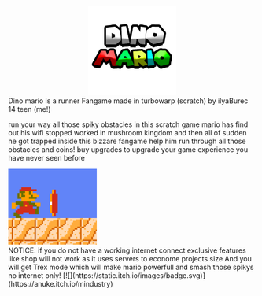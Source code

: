 <div align="center">
  <img src="https://raw.githubusercontent.com/ilyaBurec/Dino-Mario-Shop/main/Dino%20Mario%20logo.png" width="180px">
  <br>
</div>
Dino mario is a runner Fangame made in turbowarp (scratch) by ilyaBurec 14 teen (me!)

run your way all those spiky obstacles in this scratch game mario has find out his wifi stopped worked in mushroom kingdom and then all of sudden he got trapped inside this bizzare fangame
help him run through all those obstacles and coins!
buy upgrades to upgrade your game experience you have never seen before
<div align="left">
  <img src="https://github.com/ilyaBurec/Dino-Mario/blob/main/%D0%A1%D0%BD%D0%B8%D0%BC%D0%BE%D0%BA%20%D1%8D%D0%BA%D1%80%D0%B0%D0%BD%D0%B0%202024-02-23%20193632.png?raw=true" width="180px">
  <br>
</div>
NOTICE: if you do not have a working internet connect exclusive features like shop will not work as it uses servers to econome projects size And you will get Trex mode which will make mario powerfull and smash those
spikys no internet only!
[![](https://static.itch.io/images/badge.svg)](https://anuke.itch.io/mindustry)
